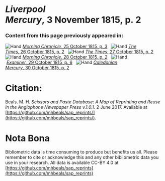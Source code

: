 # *Liverpool Mercury*, 3 November 1815, p. 2  
  
### Content from this page previously appeared in:  
![Hand](http://scissorsandpaste.net/wp-content/uploads/2017/06/smallhandpointer.png) [*Morning Chronicle*, 25 October 1815, p. 3](https://mhbeals.github.io/sap_html/Morning-Chronicle/Morning-Chronicle-25-October-1815-p-3)  
![Hand](http://scissorsandpaste.net/wp-content/uploads/2017/06/smallhandpointer.png) [*The Times*, 26 October 1815, p. 2](https://mhbeals.github.io/sap_html/The-Times/The-Times-26-October-1815-p-2)  
![Hand](http://scissorsandpaste.net/wp-content/uploads/2017/06/smallhandpointer.png) [*The Times*, 27 October 1815, p. 2](https://mhbeals.github.io/sap_html/The-Times/The-Times-27-October-1815-p-2)  
![Hand](http://scissorsandpaste.net/wp-content/uploads/2017/06/smallhandpointer.png) [*Morning Chronicle*, 28 October 1815, p. 2](https://mhbeals.github.io/sap_html/Morning-Chronicle/Morning-Chronicle-28-October-1815-p-2)  
![Hand](http://scissorsandpaste.net/wp-content/uploads/2017/06/smallhandpointer.png) [*Examiner*, 29 October 1815, p. 6](https://mhbeals.github.io/sap_html/Examiner/Examiner-29-October-1815-p-6)  
![Hand](http://scissorsandpaste.net/wp-content/uploads/2017/06/smallhandpointer.png) [*Caledonian Mercury*, 30 October 1815, p. 2](https://mhbeals.github.io/sap_html/Caledonian-Mercury/Caledonian-Mercury-30-October-1815-p-2)  


# Citation: 

Beals. M. H. *Scissors and Paste Database: A Map of Reprinting and Reuse in the Anglophone Newspaper Press v.1.0.1.* 2 June 2017. Available at [https://github.com/mhbeals/sap_reprints/](https://github.com/mhbeals/sap_reprints/). 

# Nota Bona

Bibliometric data is time consuming to produce but benefits us all. Please remember to cite or acknowledge this and any other bibliometric data you use in your research. All data is available CC-BY 4.0 at [https://github.com/mhbeals/sap_reprints](https://github.com/mhbeals/sap_reprints)